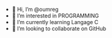 - 👋 Hi, I’m @oumreg
- 👀 I’m interested in PROGRAMMING 
- 🌱 I’m currently learning Langage C
- 💞️ I’m looking to collaborate on GitHub


<!---
oumreg/oumreg is a ✨ special ✨ repository because its `README.md` (this file) appears on your GitHub profile.
You can click the Preview link to take a look at your changes.
--->
